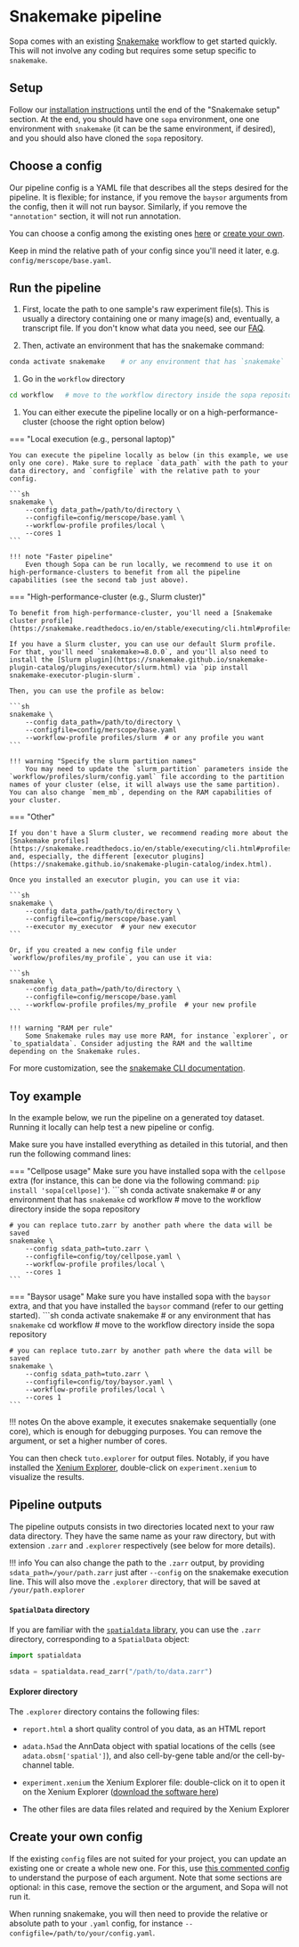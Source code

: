 # Snakemake pipeline

Sopa comes with an existing [Snakemake](https://snakemake.readthedocs.io/en/stable/) workflow to get started quickly. This will not involve any coding but requires some setup specific to `snakemake`.

## Setup

Follow our [installation instructions](../../getting_started/#snakemake-setup) until the end of the "Snakemake setup" section. At the end, you should have one `sopa` environment, one one environment with `snakemake` (it can be the same environment, if desired), and you should also have cloned the `sopa` repository.

## Choose a config

Our pipeline config is a YAML file that describes all the steps desired for the pipeline. It is flexible; for instance, if you remove the `baysor` arguments from the config, then it will not run baysor. Similarly, if you remove the `"annotation"` section, it will not run annotation.

You can choose a config among the existing ones [here](https://github.com/gustaveroussy/sopa_workflow/tree/main/config) or [create your own](./#create-your-own-config).

Keep in mind the relative path of your config since you'll need it later, e.g. `config/merscope/base.yaml`.

## Run the pipeline

1. First, locate the path to one sample's raw experiment file(s). This is usually a directory containing one or many image(s) and, eventually, a transcript file. If you don't know what data you need, see our [FAQ](../../faq/#what-kind-of-inputs-do-i-need-to-run-sopa).

2. Then, activate an environment that has the snakemake command:
```sh
conda activate snakemake    # or any environment that has `snakemake`
```

1. Go in the `workflow` directory
```sh
cd workflow   # move to the workflow directory inside the sopa repository
```

1. You can either execute the pipeline locally or on a high-performance-cluster (choose the right option below)

=== "Local execution (e.g., personal laptop)"

    You can execute the pipeline locally as below (in this example, we use only one core). Make sure to replace `data_path` with the path to your data directory, and `configfile` with the relative path to your config.

    ```sh
    snakemake \
        --config data_path=/path/to/directory \
        --configfile=config/merscope/base.yaml \
        --workflow-profile profiles/local \
        --cores 1
    ```

    !!! note "Faster pipeline"
        Even though Sopa can be run locally, we recommend to use it on high-performance-clusters to benefit from all the pipeline capabilities (see the second tab just above).

=== "High-performance-cluster (e.g., Slurm cluster)"

    To benefit from high-performance-cluster, you'll need a [Snakemake cluster profile](https://snakemake.readthedocs.io/en/stable/executing/cli.html#profiles).

    If you have a Slurm cluster, you can use our default Slurm profile. For that, you'll need `snakemake>=8.0.0`, and you'll also need to install the [Slurm plugin](https://snakemake.github.io/snakemake-plugin-catalog/plugins/executor/slurm.html) via `pip install snakemake-executor-plugin-slurm`.

    Then, you can use the profile as below:

    ```sh
    snakemake \
        --config data_path=/path/to/directory \
        --configfile=config/merscope/base.yaml
        --workflow-profile profiles/slurm  # or any profile you want
    ```

    !!! warning "Specify the slurm partition names"
        You may need to update the `slurm_partition` parameters inside the `workflow/profiles/slurm/config.yaml` file according to the partition names of your cluster (else, it will always use the same partition). You can also change `mem_mb`, depending on the RAM capabilities of your cluster.

=== "Other"

    If you don't have a Slurm cluster, we recommend reading more about the [Snakemake profiles](https://snakemake.readthedocs.io/en/stable/executing/cli.html#profiles), and, especially, the different [executor plugins](https://snakemake.github.io/snakemake-plugin-catalog/index.html).

    Once you installed an executor plugin, you can use it via:

    ```sh
    snakemake \
        --config data_path=/path/to/directory \
        --configfile=config/merscope/base.yaml
        --executor my_executor  # your new executor
    ```

    Or, if you created a new config file under `workflow/profiles/my_profile`, you can use it via:

    ```sh
    snakemake \
        --config data_path=/path/to/directory \
        --configfile=config/merscope/base.yaml
        --workflow-profile profiles/my_profile  # your new profile
    ```

    !!! warning "RAM per rule"
        Some Snakemake rules may use more RAM, for instance `explorer`, or `to_spatialdata`. Consider adjusting the RAM and the walltime depending on the Snakemake rules.


For more customization, see the [snakemake CLI documentation](https://snakemake.readthedocs.io/en/stable/executing/cli.html).

## Toy example

In the example below, we run the pipeline on a generated toy dataset. Running it locally can help test a new pipeline or config.

Make sure you have installed everything as detailed in this tutorial, and then run the following command lines:

=== "Cellpose usage"
    Make sure you have installed sopa with the `cellpose` extra (for instance, this can be done via the following command: `pip install 'sopa[cellpose]'`).
    ```sh
    conda activate snakemake    # or any environment that has `snakemake`
    cd workflow   # move to the workflow directory inside the sopa repository

    # you can replace tuto.zarr by another path where the data will be saved
    snakemake \
        --config sdata_path=tuto.zarr \
        --configfile=config/toy/cellpose.yaml \
        --workflow-profile profiles/local \
        --cores 1
    ```

=== "Baysor usage"
    Make sure you have installed sopa with the `baysor` extra, and that you have installed the `baysor` command (refer to our getting started).
    ```sh
    conda activate snakemake    # or any environment that has `snakemake`
    cd workflow   # move to the workflow directory inside the sopa repository

    # you can replace tuto.zarr by another path where the data will be saved
    snakemake \
        --config sdata_path=tuto.zarr \
        --configfile=config/toy/baysor.yaml \
        --workflow-profile profiles/local \
        --cores 1
    ```

!!! notes
    On the above example, it executes snakemake sequentially (one core), which is enough for debugging purposes. You can remove the argument, or set a higher number of cores.

You can then check `tuto.explorer` for output files. Notably, if you have installed the [Xenium Explorer](https://www.10xgenomics.com/support/software/xenium-explorer), double-click on `experiment.xenium` to visualize the results.

## Pipeline outputs

The pipeline outputs consists in two directories located next to your raw data directory. They have the same name as your raw directory, but with extension `.zarr` and `.explorer` respectively (see below for more details).

!!! info
    You can also change the path to the `.zarr` output, by providing `sdata_path=/your/path.zarr` just after `--config` on the snakemake execution line. This will also move the `.explorer` directory, that will be saved at `/your/path.explorer`

#### `SpatialData` directory

If you are familiar with the [`spatialdata` library](https://github.com/scverse/spatialdata), you can use the `.zarr` directory, corresponding to a `SpatialData` object:
```python
import spatialdata

sdata = spatialdata.read_zarr("/path/to/data.zarr")
```

#### Explorer directory

The `.explorer` directory contains the following files:

- `report.html` a short quality control of you data, as an HTML report

- `adata.h5ad` the AnnData object with spatial locations of the cells (see `adata.obsm['spatial']`), and also cell-by-gene table and/or the cell-by-channel table.

- `experiment.xenium` the Xenium Explorer file: double-click on it to open it on the Xenium Explorer ([download the software here](https://www.10xgenomics.com/support/software/xenium-explorer/downloads))

- The other files are data files related and required by the Xenium Explorer

## Create your own config

If the existing `config` files are not suited for your project, you can update an existing one or create a whole new one. For this, use [this commented config](https://github.com/gustaveroussy/sopa/blob/master/workflow/config/example_commented.yaml) to understand the purpose of each argument. Note that some sections are optional: in this case, remove the section or the argument, and Sopa will not run it.

When running snakemake, you will then need to provide the relative or absolute path to your `.yaml` config, for instance `--configfile=/path/to/your/config.yaml`.
